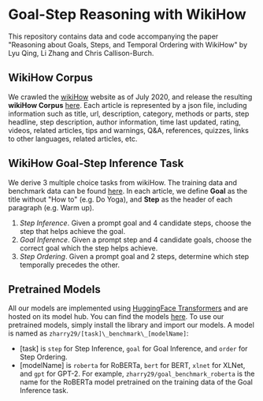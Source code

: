 # Goal-Step Reasoning with WikiHow
This repository contains data and code accompanying the paper "Reasoning about Goals, Steps, and Temporal Ordering with WikiHow" by Lyu Qing, Li Zhang and Chris Callison-Burch. 

## WikiHow Corpus
We crawled the [wikiHow](https://www.wikihow.com/Main-Page) website as of July 2020, and release the resulting **wikiHow Corpus** [here](https://drive.google.com/drive/folders/1JF_1lbfCflXW7WLzzkLWinfiaHd8Rhdr?usp=sharing). Each article is represented by a json file, including information such as title,  url, description, category, methods or parts, step headline, step description, author information, time last updated, rating, videos, related articles, tips and warnings, Q&A, references, quizzes, links to other languages, related articles, etc. 

## WikiHow Goal-Step Inference Task
We derive 3 multiple choice tasks from wikiHow. The training data and benchmark data can be found [here](https://drive.google.com/drive/folders/1apXhFeo3fKRppuiwj2WoOuNp73H5cLF6?usp=sharing). In each article, we define **Goal** as the title without "How to" (e.g. Do Yoga), and **Step** as the header of each paragraph (e.g. Warm up). 
1. *Step Inference*. Given a prompt goal and 4 candidate steps, choose the step that helps achieve the goal.
2. *Goal Inference*. Given a prompt step and 4 candidate goals, choose the correct goal which the step helps achieve.
3. *Step Ordering*. Given a prompt goal and 2 steps, determine which step temporally precedes the other.

## Pretrained Models
All our models are implemented using [HuggingFace Transformers](https://github.com/huggingface/transformers) and are hosted on its model hub. You can find the models [here](https://huggingface.co/zharry29). To use our pretrained models, simply install the library and import our models. A model is named as `zharry29/[task]\_benchmark\_[modelName]`:
- [task] is `step` for Step Inference, `goal` for Goal Inference, and `order` for Step Ordering. 
- [modelName] is `roberta` for RoBERTa, `bert` for BERT, `xlnet` for XLNet, and `gpt` for GPT-2. 
For example, `zharry29/goal_benchmark_roberta` is the name for the RoBERTa model pretrained on the training data of the Goal Inference task.
